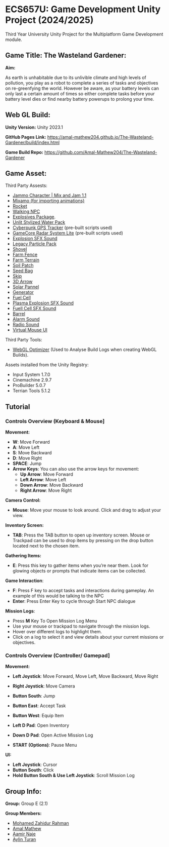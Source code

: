 # ECS657U: Game Development Unity Project (2024/2025)
Third Year University Unity Project for the Multiplatform Game Development module.


## Game Title: The Wasteland Gardener:
__Aim:__

As earth is unhabitable due to its unlivible climate and high levels of pollution, you play as a robot to complete a series of tasks and objectives on re-greenfying the world. However be aware, as your battery levels can only last a certain amount of times so either complete tasks before your battery level dies or find nearby battery powerups to prolong your time.

## Web GL Build:
__Unity Version:__ Unity 2023.1

__GitHub Pages Link:__ https://amal-mathew204.github.io/The-Wasteland-Gardener/build/index.html

__Game Build Repo:__ https://github.com/Amal-Mathew204/The-Wasteland-Gardener

## Game Asset:
Third Party Assests:
* [Jammo Character | Mix and Jam 1.1](https://assetstore.unity.com/packages/3d/characters/jammo-character-mix-and-jam-158456?srsltid=AfmBOooTRYysbq1T2GOEt7QOrpRF8EXbNHmFyoquy1aLwUDVvBmj96DS)
* [Mixamo (for importing animations)](https://www.mixamo.com/)
* [Rocket](https://assetstore.unity.com/packages/3d/vehicles/space/rocket-cartoon-capsule-196997)
* [Walking NPC](https://www.cgtrader.com/items/3208164/download-page)
* [Explosives Package](https://assetstore.unity.com/packages/3d/props/explosives-package-8093).
* [Unlit Stylized Water Pack](https://assetstore.unity.com/packages/2d/textures-materials/water/unlit-stylized-water-pack-142285)
* [Cyberpunk GPS Tracker](https://www.cgtrader.com/items/3339615/download-page) (pre-built scripts used)
* [GameCore Radar System Lite](https://assetstore.unity.com/packages/tools/game-toolkits/game-core-radar-system-lite-226229) (pre-built scripts used)
* [Explosion SFX Sound](https://mixkit.co/free-sound-effects/explosion/)
* [Legacy Particle Pack](https://assetstore.unity.com/packages/vfx/particles/legacy-particle-pack-73777)
* [Shovel](https://rigmodels.com/model.php?view=Stylized_Western_Shovel-3d-model__0ce7943480e84766848cf8603d439b96&searchkeyword=shovel&manualsearch=1#google_vignette)
* [Farm Fence](https://assetstore.unity.com/packages/3d/props/stylized-farm-asset-pack-small-276993)
* [Farm Terrain](https://assetstore.unity.com/packages/2d/textures-materials/floors/outdoor-ground-textures-12555)
* [Soil Patch](https://assetstore.unity.com/packages/3d/vegetation/plants/cartoon-farm-crops-79777)
* [Seed Bag](https://sketchfab.com/3d-models/seed-bag-93dfc2af49bb464f8754ed0ee1cbf912)
* [Skip](https://rigmodels.com/model.php?view=Trash_Container_1_PBR-3d-model__1e571d71692e489d9c0ca51a0b7bf8ce&searchkeyword=garbage%20container&manualsearch=1#google_vignettehttps://rigmodels.com/model.php?view=Trash_Container_1_PBR-3d-model__1e571d71692e489d9c0ca51a0b7bf8ce&searchkeyword=garbage%20container&manualsearch=1#google_vignette)
* [3D Arrow](https://sketchfab.com/3d-models/direction-arrow-6ef46718c7b242e39fcad7f27ee858a5)
* [Solar Pannel](https://assetstore.unity.com/packages/3d/props/industrial/high-quality-solar-panel-175231)
* [Generator](https://sketchfab.com/3d-models/scifi-style-generator-c218cb5146eb47539fee5ff8801508f9)
* [Fuel Cell](https://rigmodels.com/model.php?view=Sci-fi_Energy_Cell-3d-model__cd0038c1c98d495a97a2892f83da57ab&manualsearch=1)
* [Plasma Explosion SFX Sound](https://assetstore.unity.com/packages/audio/sound-fx/electric-shock-sfx-303475)
* [Fuell Cell SFX Sound](https://assetstore.unity.com/packages/audio/sound-fx/electric-shock-sfx-303475)
* [Barrel](https://www.cgtrader.com/free-3d-models/industrial/other/barrel-840717c0-68a3-4780-8c1d-bc32876ff980)
* [Alarm Sound](https://mixkit.co/free-sound-effects/discover/warning/)
* [Radio Sound](https://mixkit.co/free-sound-effects/static/)
* [Virtual Mouse UI](https://www.flaticon.com/free-icon/cursor_3771677?term=cursor&page=1&position=36&origin=tag&related_id=3771677)

Third Party Tools:
* [WebGL Optimizer](https://assetstore.unity.com/packages/tools/utilities/webgl-optimizer-230446) (Used to Analyse Build Logs when creating WebGL Builds).

Assets installed from the Unity Registry: 
* Input System 1.7.0
* Cinemachine 2.9.7
* ProBuilder 5.0.7
* Terrian Tools 5.1.2

## Tutorial
### Controls Overview (Keyboard & Mouse]

__Movement:__

* __W__: Move Forward
* __A__: Move Left
* __S__: Move Backward
* __D__: Move Right
* __SPACE__: Jump
* __Arrow Keys__: You can also use the arrow keys for movement:
  * __Up Arrow__: Move Forward
  * __Left Arrow__: Move Left
  * __Down Arrow__: Move Backward
  * __Right Arrow__: Move Right


__Camera Control:__

* __Mouse__: Move your mouse to look around. Click and drag to adjust your view.

__Inventory Screen:__
* __TAB__: Press the TAB button to open up inventory screen. Mouse or Trackpad can be used to drop items by pressing on the drop button located next to the chosen item. 

__Gathering Items:__

* __E__: Press this key to gather items when you’re near them. Look for glowing objects or prompts that indicate items can be collected.

__Game Interaction__:
* __F__: Press F key to accept tasks and interactions during gameplay. An example of this would be talking to the NPC
* __Enter__: Press Enter Key to cycle through Start NPC dialogue

__Mission Logs__:
* Press __M__ Key To Open Mission Log Menu
* Use your mouse or trackpad to navigate through the mission logs.
* Hover over different logs to highlight them.
* Click on a log to select it and view details about your current missions or objectives.

### Controls Overview (Controller/ Gamepad]

__Movement:__

* __Left Joystick__: Move Forward, Move Left, Move Backward, Move Right
* __Right Joystick__: Move Camera
* __Button South__: Jump
* __Button East__: Accept Task
* __Button West__: Equip Item

* __Left D Pad__: Open Inventory
* __Down D Pad__: Open Active Mission Log
* __START (Options)__: Pause Menu

__UI:__

* __Left Joystick__: Cursor
* __Button South__: Click
* __Hold Button South & Use Left Joystick__: Scroll Mission Log


## Group Info:
__Group:__ Group E (2.1)

__Group Members:__

* [Mohamed Zahidur Rahman](https://github.com/Zahid2104)
* [Amal Mathew](https://github.com/Amal-Mathew204)
* [Aamir Naje](https://github.com/aamirnaje)
* [Aylin Turan](https://github.com/Aylinx13)
